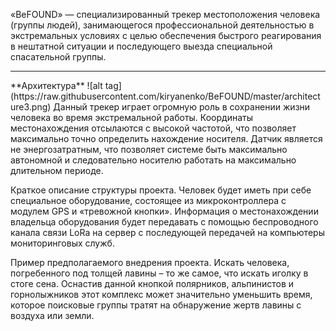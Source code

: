  
«BeFOUND» — специализированный трекер местоположения человека (группы людей), занимающегося профессиональной деятельностью в экстремальных условиях с целью обеспечения быстрого реагирования в нештатной ситуации и последующего выезда специальной спасательной группы.
<hr>
**Архитектура**
![alt tag](https://raw.githubusercontent.com/kiryanenko/BeFOUND/master/architecture3.png)
Данный трекер играет огромную роль в сохранении жизни человека во время экстремальной работы. Координаты местонахождения отсылаются с высокой частотой, что позволяет максимально точно определить нахождение носителя. Датчик является не энергозатратным, что позволяет системе быть максимально автономной и следовательно носителю работать на максимально длительном периоде.

Краткое описание структуры проекта.
Человек будет иметь при себе специальное оборудование, состоящее из микроконтроллера с модулем GPS и «тревожной кнопки». Информация о местонахождении владельца оборудования будет передавать с помощью беспроводного канала связи LoRa на сервер с последующей передачей на компьютеры мониторинговых служб. 

Пример предполагаемого внедрения проекта.
Искать человека, погребенного под толщей лавины – то же самое, что искать иголку в стоге сена. Оснастив данной кнопкой полярников, альпинистов и горнолыжников этот комплекс может значительно уменьшить время, которое поисковые группы тратят на обнаружение жертв лавины с воздуха или земли.
